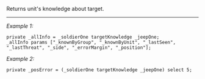 Returns unit's knowledge about target.


---
*Example 1:*
```sqf
private _allInfo = _soldierOne targetKnowledge _jeepOne;
_allInfo params ["_knownByGroup", "_knownByUnit", "_lastSeen", "_lastThreat", "_side", "_errorMargin", "_position"];
```

*Example 2:*
```sqf
private _posError = (_soldierOne targetKnowledge _jeepOne) select 5;
```